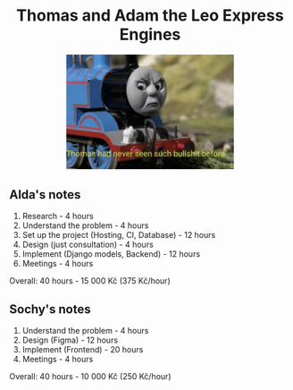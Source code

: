 <div align="center">
<h1>Thomas and Adam the Leo Express Engines</h1>
<img src="train_thomas.jpg" width="300px" />
</div>

## Alda's notes

1. Research - 4 hours
2. Understand the problem - 4 hours
3. Set up the project (Hosting, CI, Database) - 12 hours
4. Design (just consultation) - 4 hours
5. Implement (Django models, Backend) - 12 hours
6. Meetings - 4 hours

Overall: 40 hours - 15 000 Kč (375 Kč/hour)

## Sochy's notes

1. Understand the problem - 4 hours
2. Design (Figma) - 12 hours
3. Implement (Frontend) - 20 hours
4. Meetings - 4 hours

Overall: 40 hours - 10 000 Kč (250 Kč/hour)
